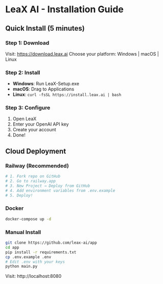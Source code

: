 # LeaX AI - Installation Guide

## Quick Install (5 minutes)

### Step 1: Download
Visit: https://download.leax.ai
Choose your platform: Windows | macOS | Linux

### Step 2: Install
- **Windows**: Run LeaX-Setup.exe
- **macOS**: Drag to Applications
- **Linux**: `curl -fsSL https://install.leax.ai | bash`

### Step 3: Configure
1. Open LeaX
2. Enter your OpenAI API key
3. Create your account
4. Done!

## Cloud Deployment

### Railway (Recommended)
```bash
# 1. Fork repo on GitHub
# 2. Go to railway.app
# 3. New Project → Deploy from GitHub
# 4. Add environment variables from .env.example
# 5. Deploy!
```

### Docker
```bash
docker-compose up -d
```

### Manual Install
```bash
git clone https://github.com/leax-ai/app
cd app
pip install -r requirements.txt
cp .env.example .env
# Edit .env with your keys
python main.py
```

Visit: http://localhost:8080
